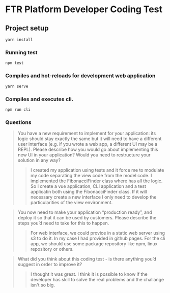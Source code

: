 # FTR Platform Developer Coding Test

## Project setup

```
yarn install
```

### Running test

```
npm test
```

### Compiles and hot-reloads for development web application

```
yarn serve
```

### Compiles and executes cli.

```
npm run cli
```

### Questions

> You have a new requirement to implement for your application: its logic should stay exactly the same but it will need to have a different user interface (e.g. if you wrote a web app, a different UI may be a REPL). Please describe how you would go about implementing this new UI in your application? Would you need to restructure your solution in any way?
>
> > I created my application using tests and it force me to modulate my code separating the view code from the model code. I implemented the FibonacciFinder class where has all the logic. So I create a vue application, CLI application and a test applicatin both using the FibonacciFinder class. If it will necessary create a new interface I only need to develop the particularities of the view environment.

> You now need to make your application “production ready”, and deploy it so that it can be used by customers. Please describe the steps you’d need to take for this to happen.
>
> > For web interface, we could provice in a static web server using s3 to do it. In my case I had provided in github pages. For the cli app, we should use some package repository like npm, linux repository or others.

> What did you think about this coding test - is there anything you’d suggest in order to improve it?
>
> > I thought it was great. I think it is possible to know if the developer has skill to solve the real problems and the challange isn't so big.
